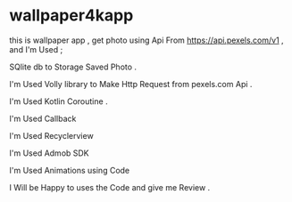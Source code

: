 # wallpaper4kapp
this is wallpaper app , get photo using Api From https://api.pexels.com/v1 , and I'm Used ; 

SQlite db to Storage Saved Photo .

I'm Used Volly library to Make Http Request from pexels.com Api .

I'm Used Kotlin Coroutine . 

I'm Used Callback 

I'm Used Recyclerview

I'm Used Admob SDK 

I'm Used Animations using Code 


I Will be Happy to uses the Code and give me Review .
